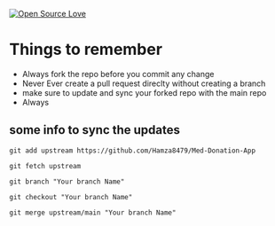 <!-- badges, feel free to add more! -->
[![Open Source Love](https://badges.frapsoft.com/os/v1/open-source.svg?v=103)](https://github.com/ellerbrock/open-source-badges/) 

# Things to remember 

- Always fork the repo before you commit any change
- Never Ever create a pull request direclty without creating a branch
- make sure to update and sync your forked repo with the main repo
- Always

## some info to sync the updates

```git
git add upstream https://github.com/Hamza8479/Med-Donation-App

git fetch upstream

git branch "Your branch Name"

git checkout "Your branch Name"

git merge upstream/main "Your branch Name"

```
